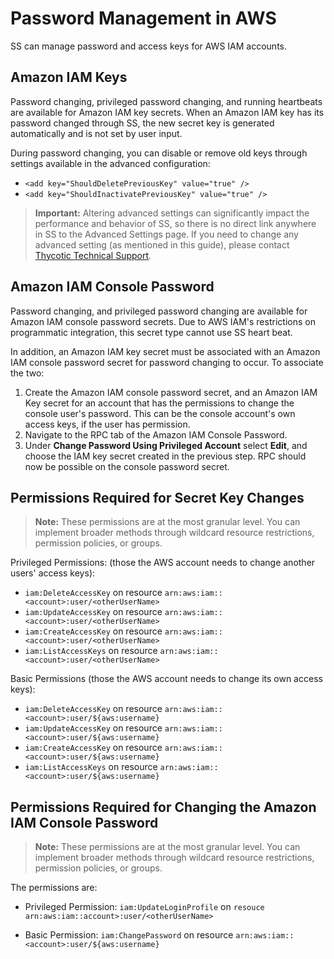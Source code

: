 [title]: # (Password Management in AWS)
[tags]: # (AMAZON,AWS,IAM,RPC)
[priority]: # (20)

# Password Management in AWS

SS can manage password and access keys for AWS IAM accounts.

## Amazon IAM Keys

Password changing, privileged password changing, and running heartbeats are available for Amazon IAM key secrets. When an Amazon IAM key has its password changed through SS, the new secret key is generated automatically and is not set by user input.

During password changing, you can disable or remove old keys through settings available in the advanced configuration:

- `<add key="ShouldDeletePreviousKey" value="true" />`
- `<add key="ShouldInactivatePreviousKey" value="true" />`

> **Important:**  Altering advanced settings can significantly impact the performance and behavior of SS, so there is no direct link anywhere in SS to the Advanced Settings page. If you need to change any advanced setting (as mentioned in this guide), please contact [Thycotic Technical Support](#Accessing-Technical-Support). 

## Amazon IAM Console Password

Password changing, and privileged password changing are available for Amazon IAM console password secrets. Due to AWS IAM's restrictions on programmatic integration, this secret type cannot use SS heart beat.

In addition, an Amazon IAM key secret must be associated with an Amazon IAM console password secret for password changing to occur. To associate the two:

1. Create the Amazon IAM console password secret, and an Amazon IAM Key secret for an account that has the permissions to change the console user's password. This can be the console account's own access keys, if the user has permission.
1. Navigate to the RPC tab of the Amazon IAM Console Password.
1. Under **Change Password Using Privileged Account** select **Edit**, and choose the IAM key secret created in the previous step. RPC should now be possible on the console password secret.

## Permissions Required for Secret Key Changes

> **Note:** These permissions are at the most granular level. You can implement broader methods  through wildcard resource restrictions, permission policies, or groups.

Privileged Permissions: (those the AWS account needs to change another users' access keys):

- `iam:DeleteAccessKey` on resource `arn:aws:iam::<account>:user/<otherUserName>`
- `iam:UpdateAccessKey` on resource `arn:aws:iam::<account>:user/<otherUserName>`
- `iam:CreateAccessKey` on resource `arn:aws:iam::<account>:user/<otherUserName>`
- `iam:ListAccessKeys` on resource `arn:aws:iam::<account>:user/<otherUserName>`

Basic Permissions (those the AWS account needs to change its own access keys):

- `iam:DeleteAccessKey` on resource `arn:aws:iam::<account>:user/${aws:username}`
- `iam:UpdateAccessKey` on resource `arn:aws:iam::<account>:user/${aws:username}`
- `iam:CreateAccessKey` on resource `arn:aws:iam::<account>:user/${aws:username}`
- `iam:ListAccessKeys` on resource `arn:aws:iam::<account>:user/${aws:username}`

## Permissions Required for Changing the Amazon IAM Console Password

> **Note:** These permissions are at the most granular level. You can implement broader methods  through wildcard resource restrictions, permission policies, or groups.

The permissions are:

- Privileged Permission: `iam:UpdateLoginProfile` on `resouce arn:aws:iam::account>:user/<otherUserName>`

- Basic Permission: `iam:ChangePassword` on resource `arn:aws:iam::<account>:user/${aws:username}`
